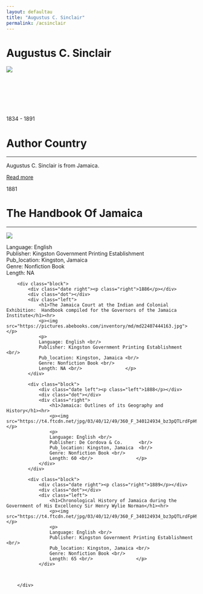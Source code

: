 ```yaml
---
layout: defaultau
title: "Augustus C. Sinclair"
permalink: /acsinclair
---
```

<!-- partial:index.partial.html -->
<div class="content">
    <h1>Augustus C. Sinclair</h1>
    <div class="quote">
        <div><img src="https://t4.ftcdn.net/jpg/03/40/12/49/360_F_340124934_bz3pQTLrdFpH92ekknuaTHy8JuXgG7fi.jpg" class="logo"></div>
    </div>
    <div class="timeline">
        <div style="padding-bottom:100px;"></div>
        <div class="block">
            <div class="date right"><p class="right"> 1834 - 1891 </p></div>
            <div class="dot"></div>
            <div class="left first">
                <h1>Author Country</h1><hr>
            <p>Augustus C. Sinclair is from Jamaica.</p>
                <a href="https://en.wikipedia.org/wiki/Augustus_Constantine_Sinclair" target="_blank">Read more</a>
            </div>
        </div>
        <div class="block">
            <div class="date left"><p class="left">1881</p></div>
            <div class="dot"></div>
            <div class="right">
                <h1>The Handbook Of Jamaica</h1><hr>
                <p><img src="https://img.thriftbooks.com/api/images/m/436fdc72efa628696a0910b1c2753d108eceae08.jpg"></p>
                <p>
                Language: English <br/>
                Publisher: Kingston Government Printing Establishment <br/>
                Pub_location: Kingston, Jamaica <br/>
                Genre: Nonfiction Book <br/>
                Length: NA <br/>                </p>
            </div>
        </div>

        <div class="block">
            <div class="date right"><p class="right">1886</p></div>
            <div class="dot"></div>
            <div class="left">
                <h1>The Jamaica Court at the Indian and Colonial Exhibition:  Handbook compiled for the Governors of the Jamaica Institute</h1><hr>
                <p><img src="https://pictures.abebooks.com/inventory/md/md22407444163.jpg"></p>
                <p>
                Language: English <br/>
                Publisher: Kingston Government Printing Establishment	 <br/>
                Pub_location: Kingston, Jamaica <br/>
                Genre: Nonfiction Book <br/>
                Length: NA <br/>                </p>
            </div>

            <div class="block">
                <div class="date left"><p class="left">1888</p></div>
                <div class="dot"></div>
                <div class="right">
                    <h1>Jamaica: Outlines of its Geography and History</h1><hr>
                    <p><img src="https://t4.ftcdn.net/jpg/03/40/12/49/360_F_340124934_bz3pQTLrdFpH92ekknuaTHy8JuXgG7fi.jpg"></p>
                    <p>
                    Language: English <br/>
                    Publisher: De Cordova & Co.		 <br/>
                    Pub_location: Kingston, Jamaica	 <br/>
                    Genre: Nonfiction Book <br/>
                    Length: 60 <br/>                </p>
                </div>
            </div>

            <div class="block">
                <div class="date right"><p class="right">1889</p></div>
                <div class="dot"></div>
                <div class="left">
                    <h1>Chronological History of Jamaica during the Government of His Excellency Sir Henry Wylie Norman</h1><hr>
                    <p><img src="https://t4.ftcdn.net/jpg/03/40/12/49/360_F_340124934_bz3pQTLrdFpH92ekknuaTHy8JuXgG7fi.jpg"></p>
                    <p>
                    Language: English <br/>
                    Publisher: Kingston Government Printing Establishment	 <br/>
                    Pub_location: Kingston, Jamaica <br/>
                    Genre: Nonfiction Book <br/>
                    Length: 65 <br/>                </p>
                </div>



        </div>
<!-- partial -->
  <script src='https://cdnjs.cloudflare.com/ajax/libs/jquery/3.1.1/jquery.min.js'></script><script  src="assets/js/authorscript.js"></script>
